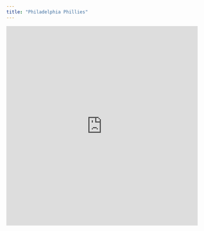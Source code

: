 ```yaml
---
title: "Philadelphia Phillies"
---
```


<iframe id="igraph" scrolling="no" style="border:none;" seamless="seamless" src="https://fancygama.github.io/ss_plots/PHI.html" height="525" width="100%"></iframe>